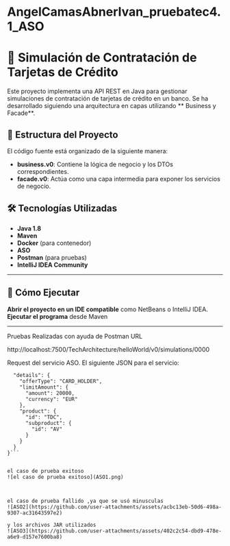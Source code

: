 # AngelCamasAbnerIvan_pruebatec4.1_ASO

# 📌 Simulación de Contratación de Tarjetas de Crédito

Este proyecto implementa una API REST en Java para gestionar simulaciones de contratación de tarjetas de crédito en un banco. Se ha desarrollado siguiendo una arquitectura en capas utilizando ** Business y Facade**.

## 📂 Estructura del Proyecto

El código fuente está organizado de la siguiente manera:

- **business.v0**: Contiene la lógica de negocio y los DTOs correspondientes.
- **facade.v0**: Actúa como una capa intermedia para exponer los servicios de negocio.


## 🛠️ Tecnologías Utilizadas

- **Java 1.8**
- **Maven**
- **Docker** (para contenedor)
- **ASO**
- **Postman**  (para pruebas)
- **IntelliJ IDEA Community**

---

## 🚀 Cómo Ejecutar

**Abrir el proyecto en un IDE compatible** como NetBeans o IntelliJ IDEA.  
**Ejecutar el programa** desde Maven 

---

Pruebas Realizadas con ayuda de Postman
URL 

http://localhost:7500/TechArchitecture/helloWorld/v0/simulations/0000

Request del servicio ASO.
El siguiente JSON para el servicio:
```{
  "details": {
    "offerType": "CARD_HOLDER",
    "limitAmount": {
      "amount": 20000,
      "currency": "EUR"
    },
    "product": {
      "id": "TDC",
      "subproduct": {
        "id": "AV"
      }
    }
  }
}```


el caso de prueba exitoso
![el caso de prueba exitoso](ASO1.png)



el caso de prueba fallido ,ya que se usó minusculas
![ASO2](https://github.com/user-attachments/assets/acbc13eb-50d6-498a-9307-ac31643597e2)

y los archivos JAR utilizados
![ASO3](https://github.com/user-attachments/assets/402c2c54-dbd9-478e-a6e9-d157e7600ba8)

